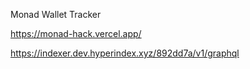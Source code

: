 Monad Wallet Tracker

https://monad-hack.vercel.app/

https://indexer.dev.hyperindex.xyz/892dd7a/v1/graphql